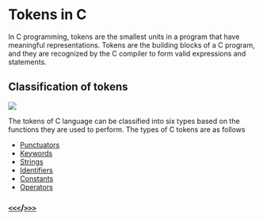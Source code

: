 # Tokens in C
In C programming, tokens are the smallest units in a program that have meaningful representations. Tokens are the building blocks of a C program, and they are recognized by the C compiler to form valid expressions and statements. 

## Classification of tokens
<img src="https://media.geeksforgeeks.org/wp-content/uploads/20241224114151560126/Tokens-in-C.webp">

The tokens of C language can be classified into six types based on the functions they are used to perform. The types of C tokens are as follows

* [Punctuators](punctuators.md)
* [Keywords](keywords.md)
* [Strings](string.md)
* [Identifiers](Identifiers.md)
* [Constants](Constants.md)
* [Operators](Operators.md)

###  [`<<<`](README.md)/[`>>>`](punctuators.md)